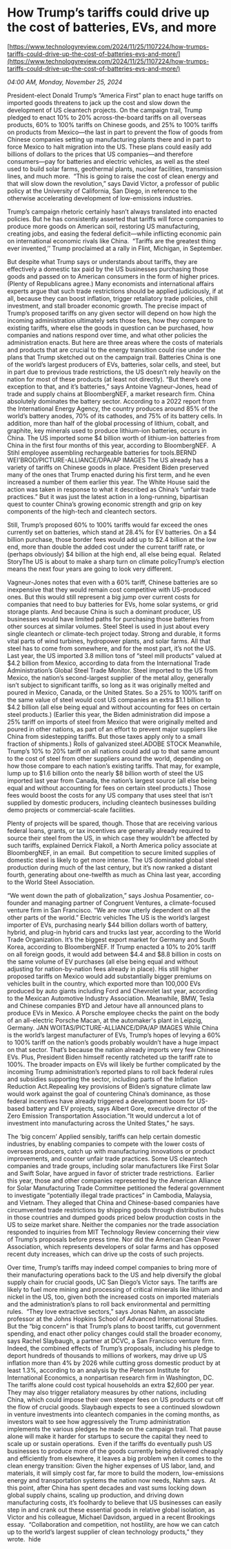 # How Trump’s tariffs could drive up the cost of batteries, EVs, and more

[https://www.technologyreview.com/2024/11/25/1107224/how-trumps-tariffs-could-drive-up-the-cost-of-batteries-evs-and-more/](https://www.technologyreview.com/2024/11/25/1107224/how-trumps-tariffs-could-drive-up-the-cost-of-batteries-evs-and-more/)

*04:00 AM, Monday, November 25, 2024*

President-elect Donald Trump’s “America First” plan to enact huge tariffs on imported goods threatens to jack up the cost and slow down the development of US cleantech projects. On the campaign trail, Trump pledged to enact 10% to 20% across-the-board tariffs on all overseas products, 60% to 100% tariffs on Chinese goods, and 25% to 100% tariffs on products from Mexico—the last in part to prevent the flow of goods from Chinese companies setting up manufacturing plants there and in part to force Mexico to halt migration into the US.  These plans could easily add billions of dollars to the prices that US companies—and therefore consumers—pay for batteries and electric vehicles, as well as the steel used to build solar farms, geothermal plants, nuclear facilities, transmission lines, and much more.  “This is going to raise the cost of clean energy and that will slow down the revolution,” says David Victor, a professor of public policy at the University of California, San Diego, in reference to the otherwise accelerating development of low-emissions industries.

Trump’s campaign rhetoric certainly hasn’t always translated into enacted policies. But he has consistently asserted that tariffs will force companies to produce more goods on American soil, restoring US manufacturing, creating jobs, and easing the federal deficit—while inflicting economic pain on international economic rivals like China.  “Tariffs are the greatest thing ever invented,’’ Trump proclaimed at a rally in Flint, Michigan, in September.

But despite what Trump says or understands about tariffs, they are effectively a domestic tax paid by the US businesses purchasing those goods and passed on to American consumers in the form of higher prices. (Plenty of Republicans agree.) Many economists and international affairs experts argue that such trade restrictions should be applied judiciously, if at all, because they can boost inflation, trigger retaliatory trade policies, chill investment, and stall broader economic growth. The precise impact of Trump’s proposed tariffs on any given sector will depend on how high the incoming administration ultimately sets those fees, how they compare to existing tariffs, where else the goods in question can be purchased, how companies and nations respond over time, and what other policies the administration enacts. But here are three areas where the costs of materials and products that are crucial to the energy transition could rise under the plans that Trump sketched out on the campaign trail. Batteries China is one of the world’s largest producers of EVs, batteries, solar cells, and steel, but in part due to previous trade restrictions, the US doesn’t rely heavily on the nation for most of these products (at least not directly).  “But there’s one exception to that, and it’s batteries,” says Antoine Vagneur-Jones, head of trade and supply chains at BloombergNEF, a market research firm. China absolutely dominates the battery sector. According to a 2022 report from the International Energy Agency, the country produces around 85% of the world’s battery anodes, 70% of its cathodes, and 75% of its battery cells. In addition, more than half of the global processing of lithium, cobalt, and graphite, key minerals used to produce lithium-ion batteries, occurs in China. The US imported some $4 billion worth of lithium-ion batteries from China in the first four months of this year, according to BloombergNEF.   A Stihl employee assembling rechargeable batteries for tools.BERND WEI'BROD/PICTURE-ALLIANCE/DPA/AP IMAGES   The US already has a variety of tariffs on Chinese goods in place. President Biden preserved many of the ones that Trump enacted during his first term, and he even increased a number of them earlier this year. The White House said the action was taken in response to what it described as China’s “unfair trade practices.” But it was just the latest action in a long-running, bipartisan quest to counter China’s growing economic strength and grip on key components of the high-tech and cleantech sectors.

Still, Trump’s proposed 60% to 100% tariffs would far exceed the ones currently set on batteries, which stand at 28.4% for EV batteries. On a $4 billion purchase, those border fees would add up to $2.4 billion at the low end, more than double the added cost under the current tariff rate, or (perhaps obviously) $4 billion at the high end, all else being equal.  Related StoryThe US is about to make a sharp turn on climate policyTrump’s election means the next four years are going to look very different.

Vagneur-Jones notes that even with a 60% tariff, Chinese batteries are so inexpensive that they would remain cost competitive with US-produced ones. But this would still represent a big jump over current costs for companies that need to buy batteries for EVs, home solar systems, or grid storage plants. And because China is such a dominant producer, US businesses would have limited paths for purchasing those batteries from other sources at similar volumes. Steel Steel is used in just about every single cleantech or climate-tech project today. Strong and durable, it forms vital parts of wind turbines, hydropower plants, and solar farms. All that steel has to come from somewhere, and for the most part, it’s not the US.  Last year, the US imported 3.8 million tons of “steel mill products” valued at $4.2 billion from Mexico, according to data from the International Trade Administration’s Global Steel Trade Monitor.  Steel imported to the US from Mexico, the nation’s second-largest supplier of the metal alloy, generally isn’t subject to significant tariffs, so long as it was originally melted and poured in Mexico, Canada, or the United States. So a 25% to 100% tariff on the same value of steel would cost US companies an extra $1.1 billion to $4.2 billion (all else being equal and without accounting for fees on certain steel products.) (Earlier this year, the Biden administration did impose a 25% tariff on imports of steel from Mexico that were originally melted and poured in other nations, as part of an effort to prevent major suppliers like China from sidestepping tariffs. But those taxes apply only to a small fraction of shipments.)  Rolls of galvanized steel.ADOBE STOCK   Meanwhile, Trump’s 10% to 20% tariff on all nations could add up to that same amount to the cost of steel from other suppliers around the world, depending on how those compare to each nation’s existing tariffs. That may, for example, lump up to $1.6 billion onto the nearly $8 billion worth of steel the US imported last year from Canada, the nation’s largest source (all else being equal and without accounting for fees on certain steel products.) Those fees would boost the costs for any US company that uses steel that isn’t supplied by domestic producers, including cleantech businesses building demo projects or commercial-scale facilities.

Plenty of projects will be spared, though. Those that are receiving various federal loans, grants, or tax incentives are generally already required to source their steel from the US, in which case they wouldn’t be affected by such tariffs, explained Derrick Flakoll, a North America policy associate at BloombergNEF, in an email.  But competition to secure limited supplies of domestic steel is likely to get more intense. The US dominated global steel production during much of the last century, but it’s now ranked a distant fourth, generating about one-twelfth as much as China last year, according to the World Steel Association.

“We went down the path of globalization,” says Joshua Posamentier, co-founder and managing partner of Congruent Ventures, a climate-focused venture firm in San Francisco. “We are now utterly dependent on all the other parts of the world.” Electric vehicles The US is the world’s largest importer of EVs, purchasing nearly $44 billion dollars worth of battery, hybrid, and plug-in hybrid cars and trucks last year, according to the World Trade Organization. It’s the biggest export market for Germany and South Korea, according to BloombergNEF.  If Trump enacted a 10% to 20% tariff on all foreign goods, it would add between $4.4 and $8.8 billion in costs on the same volume of EV purchases (all else being equal and without adjusting for nation-by-nation fees already in place). His still higher proposed tariffs on Mexico would add substantially bigger premiums on vehicles built in the country, which exported more than 100,000 EVs produced by auto giants including Ford and Chevrolet last year, according to the Mexican Automotive Industry Association. Meanwhile, BMW, Tesla and Chinese companies BYD and Jetour have all announced plans to produce EVs in Mexico.  A Porsche employee checks the paint on the body of an all-electric Porsche Macan, at the automaker's plant in Leipzig, Germany. JAN WOITAS/PICTURE-ALLIANCE/DPA/AP IMAGES   While China is the world’s largest manufacturer of EVs, Trump’s hopes of levying a 60% to 100% tariff on the nation’s goods probably wouldn’t have a huge impact on that sector. That’s because the nation already imports very few Chinese EVs. Plus, President Biden himself recently ratcheted up the tariff rate to 100%. The broader impacts on EVs will likely be further complicated by the incoming Trump administration’s reported plans to roll back federal rules and subsidies supporting the sector, including parts of the Inflation Reduction Act.Repealing key provisions of Biden’s signature climate law would work against the goal of countering China’s dominance, as those federal incentives have already triggered a development boom for US-based battery and EV projects, says Albert Gore, executive director of the Zero Emission Transportation Association.“It would undercut a lot of investment into manufacturing across the United States,” he says.

The ‘big concern’ Applied sensibly, tariffs can help certain domestic industries, by enabling companies to compete with the lower costs of overseas producers, catch up with manufacturing innovations or product improvements, and counter unfair trade practices. Some US cleantech companies and trade groups, including solar manufacturers like First Solar and Swift Solar, have argued in favor of stricter trade restrictions.  Earlier this year, those and other companies represented by the American Alliance for Solar Manufacturing Trade Committee petitioned the federal government to investigate “potentially illegal trade practices” in Cambodia, Malaysia, and Vietnam. They alleged that China and Chinese-based companies have circumvented trade restrictions by shipping goods through distribution hubs in those countries and dumped goods priced below production costs in the US to seize market share. Neither the companies nor the trade association responded to inquiries from MIT Technology Review concerning their view of Trump’s proposals before press time. Nor did the American Clean Power Association, which represents developers of solar farms and has opposed recent duty increases, which can drive up the costs of such projects.

Over time, Trump’s tariffs may indeed compel companies to bring more of their manufacturing operations back to the US and help diversify the global supply chain for crucial goods, UC San Diego’s Victor says. The tariffs are likely to fuel more mining and processing of critical minerals like lithium and nickel in the US, too, given both the increased costs on imported materials and the administration’s plans to roll back environmental and permitting rules.  “They love extractive sectors,” says Jonas Nahm, an associate professor at the Johns Hopkins School of Advanced International Studies. But the “big concern” is that Trump’s plans to boost tariffs, cut government spending, and enact other policy changes could stall the broader economy, says Rachel Slaybaugh, a partner at DCVC, a San Francisco venture firm. Indeed, the combined effects of Trump’s proposals, including his pledge to deport hundreds of thousands to millions of workers, may drive up US inflation more than 4% by 2026 while cutting gross domestic product by at least 1.3%, according to an analysis by the Peterson Institute for International Economics, a nonpartisan research firm in Washington, DC.  The tariffs alone could cost typical households an extra $2,600 per year. They may also trigger retaliatory measures by other nations, including China, which could impose their own steeper fees on US products or cut off the flow of crucial goods. Slaybaugh expects to see a continued slowdown in venture investments into cleantech companies in the coming months, as investors wait to see how aggressively the Trump administration implements the various pledges he made on the campaign trail. That pause alone will make it harder for startups to secure the capital they need to scale up or sustain operations.  Even if the tariffs do eventually push US businesses to produce more of the goods currently being delivered cheaply and efficiently from elsewhere, it leaves a big problem when it comes to the clean energy transition: Given the higher expenses of US labor, land, and materials, it will simply cost far, far more to build the modern, low-emissions energy and transportation systems the nation now needs, Nahm says.  At this point, after China has spent decades and vast sums locking down global supply chains, scaling up production, and driving down manufacturing costs, it’s foolhardy to believe that US businesses can easily step in and crank out these essential goods in relative global isolation, as Victor and his colleague, Michael Davidson, argued in a recent Brookings essay.  “Collaboration and competition, not hostility, are how we can catch up to the world’s largest supplier of clean technology products,” they wrote.  hide

